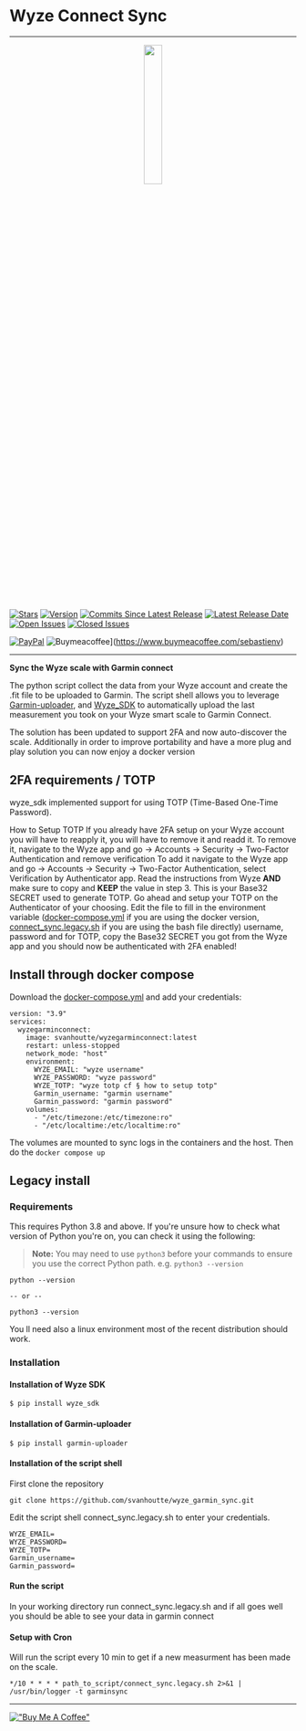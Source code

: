 # Wyze Connect Sync
***

<p align="center">
  <img width="25%" src="https://user-images.githubusercontent.com/22617546/208175452-dbbff5b9-59ce-4ffc-a255-698617c94de0.jpg" />
</p>

[![Stars](https://img.shields.io/github/stars/svanhoutte/wyze_garmin_sync)](https://github.com/svanhoutte/wyze_garmin_sync/stargazers)
[![Version](https://img.shields.io/github/v/release/svanhoutte/wyze_garmin_sync)](https://github.com/svanhoutte/wyze_garmin_sync/releases/latest)
[![Commits Since Latest Release](https://img.shields.io/github/commits-since/svanhoutte/wyze_garmin_sync/latest)](https://github.com/svanhoutte/wyze_garmin_sync/commits/master)
[![Latest Release Date](https://img.shields.io/github/release-date/svanhoutte/wyze_garmin_sync)](https://github.com/svanhoutte/wyze_garmin_sync/releases/latest)
[![Open Issues](https://img.shields.io/github/issues-raw/svanhoutte/wyze_garmin_sync)](https://github.com/svanhoutte/wyze_garmin_sync/issues?q=is%3Aopen+is%3Aissue)
[![Closed Issues](https://img.shields.io/github/issues-closed-raw/svanhoutte/wyze_garmin_sync)](https://github.com/svanhoutte/wyze_garmin_sync/issues?q=is%3Aissue+is%3Aclosed)

[![PayPal](https://img.shields.io/badge/PayPal-Donate-green)](https://paypal.me/SVanhoutte79?country.x=US&locale.x=en_US)
![Buymeacoffee](https://badgen.net/badge/icon/buymeacoffee?icon=buymeacoffee&label)](https://www.buymeacoffee.com/sebastienv)



***
**Sync the Wyze scale with Garmin connect**

The python script collect the data from your Wyze account and create the .fit file to be uploaded to Garmin. The script shell allows you to leverage  [Garmin-uploader](https://github.com/La0/garmin-uploader), and [Wyze_SDK](https://github.com/shauntarves/wyze-sdk) to automatically upload the last measurement you took on your Wyze smart scale to Garmin Connect.

The solution has been updated to support 2FA and now auto-discover the scale. 
Additionally in order to improve portability and have a more plug and play solution you can now enjoy a docker version

## 2FA requirements / TOTP

wyze_sdk implemented support for using TOTP (Time-Based One-Time Password).

How to Setup TOTP If you already have 2FA setup on your Wyze account you will have to reapply it, you will have to remove it and readd it. 
To remove it, navigate to the Wyze app and go -> Accounts -> Security -> Two-Factor Authentication and remove verification
To add it navigate to the Wyze app and go  -> Accounts -> Security -> Two-Factor Authentication, select Verification by Authenticator app. Read the instructions from Wyze **AND** make sure to copy and **KEEP** the value in step 3. This is your Base32 SECRET used to generate TOTP. Go ahead and setup your TOTP on the Authenticator of your choosing.
Edit the file to fill in the environment variable ([docker-compose.yml](https://github.com/svanhoutte/wyze_garmin_sync/blob/main/docker-compose.yml "docker-compose.yml") if you are using the docker version, [connect_sync.legacy.sh](https://github.com/svanhoutte/wyze_garmin_sync/blob/main/connect_sync.legacy.sh "connect_sync.legacy.sh") if you are using the bash file directly) username, password and for TOTP, copy the Base32 SECRET you got from the Wyze app and you should now be authenticated with 2FA enabled!

## Install through docker compose

Download the [docker-compose.yml](https://github.com/svanhoutte/wyze_garmin_sync/blob/main/docker-compose.yml "docker-compose.yml") and add your credentials:

    version: "3.9"
    services:
      wyzegarminconnect:
        image: svanhoutte/wyzegarminconnect:latest
        restart: unless-stopped
        network_mode: "host"
        environment:
          WYZE_EMAIL: "wyze username"
          WYZE_PASSWORD: "wyze password"
          WYZE_TOTP: "wyze totp cf § how to setup totp"
          Garmin_username: "garmin username"
          Garmin_password: "garmin password"
        volumes:
          - "/etc/timezone:/etc/timezone:ro"
          - "/etc/localtime:/etc/localtime:ro"

The volumes are mounted to sync logs in the containers and the host.
Then do the `docker compose up`


## Legacy install

### Requirements

This requires Python 3.8 and above. If you're unsure how to check what version of Python you're on, you can check it using the following:

> **Note:**  You may need to use  `python3`  before your commands to ensure you use the correct Python path. e.g.  `python3 --version`

    python --version
    
    -- or --
    
    python3 --version

You ll need also a linux environment most of the recent distribution should work.

### [](https://github.com/svanhoutte/wyze_garmin_sync#installation)Installation

#### [](https://github.com/svanhoutte/wyze_garmin_sync#installation-of-wyze-sdk)Installation of Wyze SDK

    $ pip install wyze_sdk

#### [](https://github.com/svanhoutte/wyze_garmin_sync#installation-of-garmin-uploader)Installation of Garmin-uploader

    $ pip install garmin-uploader

#### [](https://github.com/svanhoutte/wyze_garmin_sync#installation-of-the-script-shell)Installation of the script shell

First clone the repository 

    git clone https://github.com/svanhoutte/wyze_garmin_sync.git

Edit the script shell connect_sync.legacy.sh to enter your credentials.

    WYZE_EMAIL=
    WYZE_PASSWORD=
    WYZE_TOTP=
    Garmin_username=
    Garmin_password=

#### [](https://github.com/svanhoutte/wyze_garmin_sync#run-the-script)Run the script

In your working directory run connect_sync.legacy.sh and if all goes well you should be able to see your data in garmin connect

#### [](https://github.com/svanhoutte/wyze_garmin_sync#setup-with-cron)Setup with Cron

Will run the script every 10 min to get if a new measurment has been made on the scale.

    */10 * * * * path_to_script/connect_sync.legacy.sh 2>&1 | /usr/bin/logger -t garminsync

***
[!["Buy Me A Coffee"](https://www.buymeacoffee.com/assets/img/custom_images/orange_img.png)](https://www.buymeacoffee.com/sebastienv)